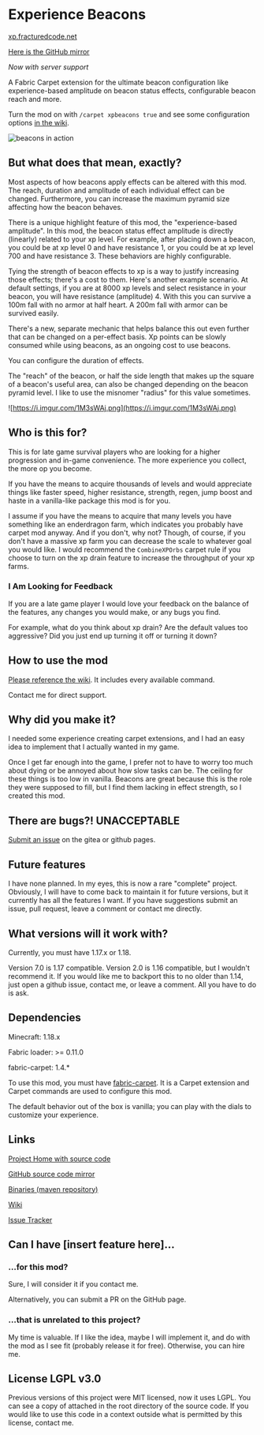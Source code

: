 # Experience Beacons
[xp.fracturedcode.net](https://xp.fracturedcode.net)

[Here is the GitHub mirror](https://github.com/FracturedCode/XpBeacons)

*Now with server support*

A Fabric Carpet extension for the ultimate beacon configuration like experience-based amplitude on beacon status effects, configurable beacon reach and more.

Turn the mod on with `/carpet xpbeacons true` and see some configuration options [in the wiki](https://urlsl.me/xpBeaconsWiki).

![beacons in action](https://i.imgur.com/H4sapLl.png)

## But what does that mean, exactly?
Most aspects of how beacons apply effects can be altered with this mod. The reach, duration and amplitude of each individual effect can be changed. Furthermore, you can increase the maximum pyramid size affecting how the beacon behaves.

There is a unique highlight feature of this mod, the "experience-based amplitude". In this mod, the beacon status effect amplitude is directly (linearly) related to your xp level. For example, after placing down a beacon, you could be at xp level 0 and have resistance 1, or you could be at xp level 700 and have resistance 3. These behaviors are highly configurable.

Tying the strength of beacon effects to xp is a way to justify increasing those effects; there's a cost to them. Here's another example scenario. At default settings, if you are at 8000 xp levels and select resistance in your beacon, you will have resistance (amplitude) 4. With this you can survive a 100m fall with no armor at half heart. A 200m fall with armor can be survived easily.

There's a new, separate mechanic that helps balance this out even further that can be changed on a per-effect basis. Xp points can be slowly consumed while using beacons, as an ongoing cost to use beacons.

You can configure the duration of effects.

The "reach" of the beacon, or half the side length that makes up the square of a beacon's useful area, can also be changed depending on the beacon pyramid level. I like to use the misnomer "radius" for this value sometimes.

![https://i.imgur.com/1M3sWAj.png](https://i.imgur.com/1M3sWAj.png)

## Who is this for?
This is for late game survival players who are looking for a higher progression and in-game convenience. The more experience you collect, the more op you become.

If you have the means to acquire thousands of levels and would appreciate things like faster speed, higher resistance, strength, regen, jump boost and haste in a vanilla-like package this mod is for you.

I assume if you have the means to acquire that many levels you have something like an enderdragon farm, which indicates you probably have carpet mod anyway. And if you don't, why not? Though, of course, if you don't have a massive xp farm you can decrease the scale to whatever goal you would like. I would recommend the `CombineXPOrbs` carpet rule if you choose to turn on the xp drain feature to increase the throughput of your xp farms.

### I Am Looking for Feedback
If you are a late game player I would love your feedback on the balance of the features, any changes you would make, or any bugs you find.

For example, what do you think about xp drain? Are the default values too aggressive? Did you just end up turning it off or turning it down?

## How to use the mod
[Please reference the wiki](https://urlsl.me/xpBeaconsWiki). It includes every available command.

Contact me for direct support.

## Why did you make it?
I needed some experience creating carpet extensions, and I had an easy idea to implement that I actually wanted in my game.

Once I get far enough into the game, I prefer not to have to worry too much about dying or be annoyed about how slow tasks can be. The ceiling for these things is too low in vanilla. Beacons are great because this is the role they were supposed to fill, but I find them lacking in effect strength, so I created this mod.

## There are bugs?! UNACCEPTABLE
[Submit an issue](https://urlsl.me/xpBeaconsIssues) on the gitea or github pages.

## Future features
I have none planned. In my eyes, this is now a rare "complete" project. Obviously, I will have to come back to maintain it for future versions, but it currently has all the features I want. If you have suggestions submit an issue, pull request, leave a comment or contact me directly.

## What versions will it work with?
Currently, you must have 1.17.x or 1.18.

Version 7.0 is 1.17 compatible.
Version 2.0 is 1.16 compatible, but I wouldn't recommend it. If you would like me to backport this to no older than 1.14, just open a github issue, contact me, or leave a comment. All you have to do is ask.

## Dependencies
Minecraft: 1.18.x

Fabric loader: >= 0.11.0

fabric-carpet: 1.4.*

To use this mod, you must have [fabric-carpet](https://www.curseforge.com/minecraft/mc-mods/carpet). It is a Carpet extension and Carpet commands are used to configure this mod.

The default behavior out of the box is vanilla; you can play with the dials to customize your experience.

## Links
[Project Home with source code](https://xp.fracturedcode.net)

[GitHub source code mirror](https://urlsl.me/xpBeaconsSource)

[Binaries (maven repository)](https://maven.fracturedcode.net/releases/net/fracturedcode/xpbeacons)

[Wiki](https://urlsl.me/xpBeaconsWiki)

[Issue Tracker](https://urlsl.me/xpBeaconsIssues)

## Can I have [insert feature here]...
### ...for this mod?
Sure, I will consider it if you contact me.

Alternatively, you can submit a PR on the GitHub page.

### ...that is unrelated to this project?
My time is valuable. If I like the idea, maybe I will implement it, and do with the mod as I see fit (probably release it for free). Otherwise, you can hire me.

## License LGPL v3.0
Previous versions of this project were MIT licensed, now it uses LGPL. You can see a copy of attached in the root directory of the source code.
If you would like to use this code in a context outside what is permitted by this license, contact me.